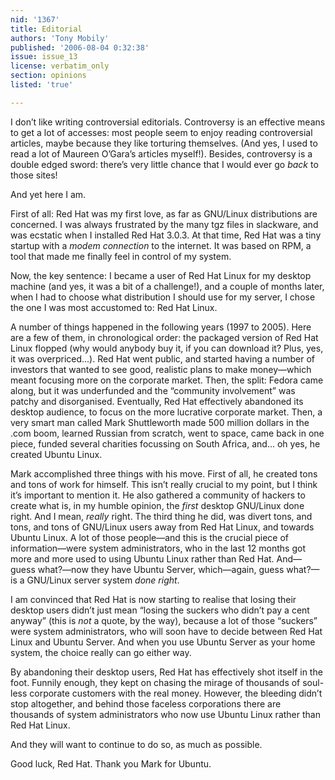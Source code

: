 ```yaml
---
nid: '1367'
title: Editorial
authors: 'Tony Mobily'
published: '2006-08-04 0:32:38'
issue: issue_13
license: verbatim_only
section: opinions
listed: 'true'

---
```

I don’t like writing controversial editorials. Controversy is an effective means to get a lot of accesses: most people seem to enjoy reading controversial articles, maybe because they like torturing themselves. (And yes, I used to read a lot of Maureen O’Gara’s articles myself!). Besides, controversy is a double edged sword: there’s very little chance that I would ever go _back_ to those sites!

And yet here I am.

First of all: Red Hat was my first love, as far as GNU/Linux distributions are concerned. I was always frustrated by the many tgz files in slackware, and was ecstatic when I installed Red Hat 3.0.3. At that time, Red Hat was a tiny startup with a _modem connection_ to the internet. It was based on RPM, a tool that made me finally feel in control of my system.

Now, the key sentence: I became a user of Red Hat Linux for my desktop machine (and yes, it was a bit of a challenge!), and a couple of months later, when I had to choose what distribution I should use for my server, I chose the one I was most accustomed to: Red Hat Linux.

A number of things happened in the following years (1997 to 2005). Here are a few of them, in chronological order: the packaged version of Red Hat Linux flopped (why would anybody buy it, if you can download it? Plus, yes, it was overpriced...). Red Hat went public, and started having a number of investors that wanted to see good, realistic plans to make money—which meant focusing more on the corporate market. Then, the split: Fedora came along, but it was underfunded and the “community involvement” was patchy and disorganised. Eventually, Red Hat effectively abandoned its desktop audience, to focus on the more lucrative corporate market. Then, a very smart man called Mark Shuttleworth made 500 million dollars in the .com boom, learned Russian from scratch, went to space, came back in one piece, funded several charities focussing on South Africa, and... oh yes, he created Ubuntu Linux.

Mark accomplished three things with his move. First of all, he created tons and tons of work for himself. This isn’t really crucial to my point, but I think it’s important to mention it. He also gathered a community of hackers to create what is, in my humble opinion, the _first_ desktop GNU/Linux done right. And I mean, _really_ right. The third thing he did, was divert tons, and tons, and tons of GNU/Linux users away from Red Hat Linux, and towards Ubuntu Linux. A lot of those people—and this is the crucial piece of information—were system administrators, who in the last 12 months got more and more used to using Ubuntu Linux rather than Red Hat. And—guess what?—now they have Ubuntu Server, which—again, guess what?—is a GNU/Linux server system _done right_.

I am convinced that Red Hat is now starting to realise that losing their desktop users didn’t just mean “losing the suckers who didn’t pay a cent anyway” (this is _not_ a quote, by the way), because a lot of those “suckers” were system administrators, who will soon have to decide between Red Hat Linux and Ubuntu Server. And when you use Ubuntu Server as your home system, the choice really can go either way.

By abandoning their desktop users, Red Hat has effectively shot itself in the foot. Funnily enough, they kept on chasing the mirage of thousands of soul-less corporate customers with the real money. However, the bleeding didn’t stop altogether, and behind those faceless corporations there are thousands of system administrators who now use Ubuntu Linux rather than Red Hat Linux.

And they will want to continue to do so, as much as possible.

Good luck, Red Hat. Thank you Mark for Ubuntu.

